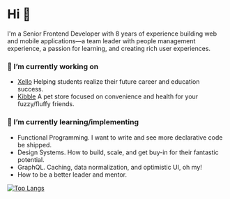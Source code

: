 # Hi 👋

I'm a Senior Frontend Developer with 8 years of experience building web and mobile applications—a team leader with people management experience, a passion for learning, and creating rich user experiences. 

### 🔭 I’m currently working on

- [Xello](https://xello.world) Helping students realize their future career and education success. 
- [Kibble](https://kibble.io) A pet store focused on convenience and health for your fuzzy/fluffy friends.  

### 🌱 I’m currently learning/implementing

- Functional Programming. I want to write and see more declarative code be shipped. 
- Design Systems. How to build, scale, and get buy-in for their fantastic potential. 
- GraphQL. Caching, data normalization, and optimistic UI, oh my! 
- How to be a better leader and mentor.

[![Top Langs](https://github-readme-stats.vercel.app/api/top-langs/?username=alexmgrant&layout=compact&hide=css,html)](https://github.com/alexmgrant/github-readme-stats)
